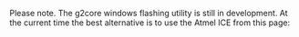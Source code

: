 Please note. The g2core windows flashing utility is still in development. At the current time the best alternative is to use the Atmel ICE from this page:
